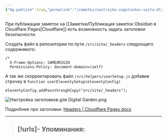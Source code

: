 ```yaml
---
{"dg-publish":true,"permalink":"/zametki/nastrojka-zagolovkov-sajta-dlya-digital-garden/","created":"2024-09-05 01:50","updated":"2024-09-05T02:05:17+03:00"}
---
```


При публикации заметок на [[Заметки/Публикация заметок Obsidian в Cloudflare Pages\|Cloudflare]] есть возможность задать заголовки безопасности.

Создать файл в репозитории по пути `/src/site/_headers` следующего содержимого:
```
/*
  X-Frame-Options: SAMEORIGIN
  Permissions-Policy: document-domain=(self)
```

А так же скорректировать файл `/src/helpers/userSetup.js` добавив строчку в `function userEleventySetup(eleventyConfig)`

```
eleventyConfig.addPassthroughCopy("src/site/_headers");
```

![Настройка заголовков для Digital Garden.png](/img/user/%D0%98%D1%81%D1%85%D0%BE%D0%B4%D0%BD%D0%B8%D0%BA%D0%B8/%D0%9D%D0%B0%D1%81%D1%82%D1%80%D0%BE%D0%B9%D0%BA%D0%B0%20%D0%B7%D0%B0%D0%B3%D0%BE%D0%BB%D0%BE%D0%B2%D0%BA%D0%BE%D0%B2%20%D0%B4%D0%BB%D1%8F%20Digital%20Garden.png)

Подробнее про заголовки: [Headers | Cloudflare Pages docs](https://developers.cloudflare.com/pages/configuration/headers/)

---
> [!urls]- Упоминания:
> - 